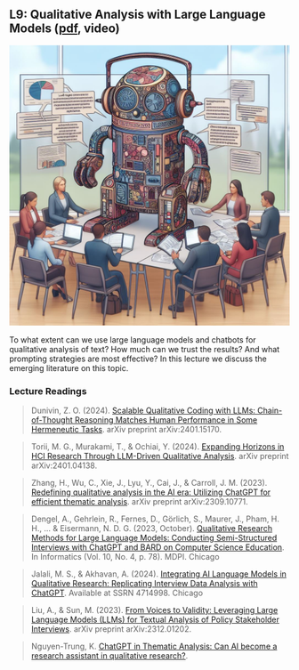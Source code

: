 ## L9: Qualitative Analysis with Large Language Models ([pdf](../slides/09-coding-with-llms.pdf), video)

[![Lecture9-LLMs](../assets/images/09-qualitative-coding-llms.jpeg)](../slides/09-qualitative-coding-llms.pdf)

To what extent can we use large language models and chatbots for qualitative analysis of text? How much can we trust the results? And what prompting strategies are most effective? In this lecture we discuss the emerging literature on this topic.

### Lecture Readings

> Dunivin, Z. O. (2024). [Scalable Qualitative Coding with LLMs: Chain-of-Thought Reasoning Matches Human Performance in Some Hermeneutic Tasks](https://arxiv.org/pdf/2401.15170v1). arXiv preprint arXiv:2401.15170.
 
> Torii, M. G., Murakami, T., & Ochiai, Y. (2024). [Expanding Horizons in HCI Research Through LLM-Driven Qualitative Analysis](https://arxiv.org/pdf/2401.04138.pdf). arXiv preprint arXiv:2401.04138.
 
> Zhang, H., Wu, C., Xie, J., Lyu, Y., Cai, J., & Carroll, J. M. (2023). [Redefining qualitative analysis in the AI era: Utilizing ChatGPT for efficient thematic analysis](https://arxiv.org/pdf/2309.10771). arXiv preprint arXiv:2309.10771.

> Dengel, A., Gehrlein, R., Fernes, D., Görlich, S., Maurer, J., Pham, H. H., ... & Eisermann, N. D. G. (2023, October). [Qualitative Research Methods for Large Language Models: Conducting Semi-Structured Interviews with ChatGPT and BARD on Computer Science Education](https://www.mdpi.com/2227-9709/10/4/78). In Informatics (Vol. 10, No. 4, p. 78). MDPI. Chicago 
 
> Jalali, M. S., & Akhavan, A. (2024). [Integrating AI Language Models in Qualitative Research: Replicating Interview Data Analysis with ChatGPT](https://papers.ssrn.com/sol3/papers.cfm?abstract_id=4714998). Available at SSRN 4714998. Chicago	

> Liu, A., & Sun, M. (2023). [From Voices to Validity: Leveraging Large Language Models (LLMs) for Textual Analysis of Policy Stakeholder Interviews](https://www.amplifylearn.ai/wp-content/uploads/2023/12/2312.01202.pdf). arXiv preprint arXiv:2312.01202.

> Nguyen-Trung, K. [ChatGPT in Thematic Analysis: Can AI become a research assistant in qualitative research?](https://www.researchgate.net/profile/Kien-Nguyen-Trung/publication/377752239_ChatGPT_in_Thematic_Analysis_Can_AI_become_a_research_assistant_in_qualitative_research/links/65b63d5579007454973ec6f7/ChatGPT-in-Thematic-Analysis-Can-AI-become-a-research-assistant-in-qualitative-research.pdf).
